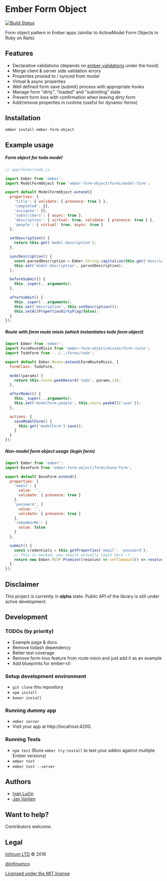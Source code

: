 # Ember Form Object

[![Build Status](https://semaphoreci.com/api/v1/ilucin/ember-form-object/branches/master/shields_badge.svg)](https://semaphoreci.com/ilucin/ember-form-object)

Form object pattern in Ember apps (similar to ActiveModel Form Objects in Ruby on Rails)

## Features

* Declarative validations (depends on [ember-validations](https://github.com/DockYard/ember-validations) under the hood)
* Merge client & server side validation errors
* Properties proxied to / synced from model
* Virtual & async properties
* Well defined form save (submit) process with appropriate hooks
* Manage form "dirty", "loaded" and "submiting" state
* Prevent form loss with confirmation when leaving dirty form
* Add/remove properties in runtime (useful for dynamic forms)

## Installation

```javascript
ember install ember-form-object
```

## Example usage

##### Form object for todo model
```javascript
// app/forms/todo.js

import Ember from 'ember';
import ModelFormObject from 'ember-form-object/forms/model-form';

export default ModelFormObject.extend({
  properties: {
    'title': { validate: { presence: true } },
    'completed': {},
    'assignee': {},
    'subscribers': { async: true },
    'description': { virtual: true, validate: { presence: true } },
    'people': { virtual: true, async: true }
  },

  setDescription() {
    return this.get('model.description');
  },

  syncDescription() {
    const parsedDescription = Ember.String.capitalize(this.get('description').trim());
    this.set('model.description', parsedDescription);
  },

  beforeSubmit() {
    this._super(...arguments);
  },

  afterSubmit() {
    this._super(...arguments);
    this.set('description', this.setDescription());
    this.setAllPropertiesDirtyFlag(false);
  }
});
```

##### Route with form route mixin (which instantiates todo form object)
```javascript
import Ember from 'ember';
import FormRouteMixin from 'ember-form-object/mixins/form-route';
import TodoForm from '../../forms/todo';

export default Ember.Route.extend(FormRouteMixin, {
  formClass: TodoForm,

  model(params) {
    return this.store.peekRecord('todo', params.id);
  },

  afterModel() {
    this._super(...arguments);
    this.set('modelForm.people', this.store.peekAll('user'));
  },

  actions: {
    saveModelForm() {
      this.get('modelForm').save();
    }
  }
});
```

##### Non-model form object usage (login form)
```javascript
import Ember from 'ember';
import BaseForm from 'ember-form-object/forms/base-form';

export default BaseForm.extend({
  properties: {
    'email': {
      value: '',
      validate: { presence: true }
    },
    'password': {
      value: '',
      validate: { presence: true }
    },
    'rememberMe': {
      value: false
    }
  },

  submit() {
    const credentials = this.getProperties('email', 'password');
    // This is mocked, you should actually login here :)
    return new Ember.RSVP.Promise((resolve) => setTimeout(() => resolve(credentials), 1000));
  }
});

```

## Disclaimer

This project is currently in **alpha** state. Public API of the library is still under active development.

## Development

### TODOs (by priority)
* Example page & docs
* Remove lodash dependency
* Better test coverage
* Remove form-loss feature from route mixin and just add it as an example
* Add blueprints for ember-cli

### Setup development environment

* `git clone` this repository
* `npm install`
* `bower install`

### Running dummy app

* `ember server`
* Visit your app at http://localhost:4200.

### Running Tests

* `npm test` (Runs `ember try:testall` to test your addon against multiple Ember versions)
* `ember test`
* `ember test --server`

## Authors ##

* [Ivan Lučin](http://github.com/ilucin)
* [Jan Varljen](http://github.com/janvarljen)

## Want to help? ##

Contributors welcome.

## Legal ##

[Infinum LTD](http://infinum.co) &copy; 2016

[@infinumco](http://twitter.com/infinumco)

[Licensed under the MIT license](http://www.opensource.org/licenses/mit-license.php)

